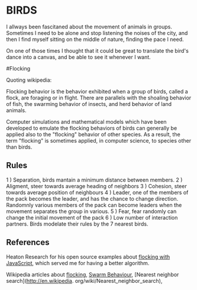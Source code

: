 # BIRDS

I allways been fascitaned about the movement of animals in groups. 
Sometimes I need to be alone and stop listening the noises of the city, and then I find myself sitting on the middle of nature, finding the pace I need.

On one of those times I thought that it could be great to translate the bird's dance into a canvas, and be able to see it whenever I want.


#Flocking

Quoting wikipedia:

Flocking behavior is the behavior exhibited when a group of birds, called a flock, are foraging or in flight. There are parallels with the shoaling behavior of fish, the swarming behavior of insects, and herd behavior of land animals.

Computer simulations and mathematical models which have been developed to emulate the flocking behaviors of birds can generally be applied also to the "flocking" behavior of other species. As a result, the term "flocking" is sometimes applied, in computer science, to species other than birds.

## Rules

1 ) Separation, birds mantain a minimum distance between members.
2 ) Aligment,  steer towards average heading of neighbors
3 ) Cohesion, steer towards average position of neighbours
4 ) Leader, one of the members of the pack becomes the leader, and has the chance to change direction. Randomnly various members of the pack can become leaders when the movement separates the group in various. 
5 ) Fear, fear randomly can change the initial movement of the pack
6 ) Low number of interaction partners. Birds modelate their rules by the 7 nearest birds.


## References
Heaton Research for his open source examples about [flocking with JavaScript](http://www.heatonresearch.com/fun/flock), which served me for having a better algorithm.

Wikipedia articles about [flocking](http://en.wikipedia.org/wiki/Flocking_(behavior)), [Swarm Behaviour](http://en.wikipedia.org/wiki/Swarm_behaviour#Models),  [Nearest neighbor search](http://en.wikipedia.	org/wiki/Nearest_neighbor_search),  